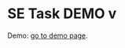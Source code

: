 # SE Task DEMO v

Demo: [go to demo page].

[go to demo page]: https://filiplusnia.github.io/SE-task